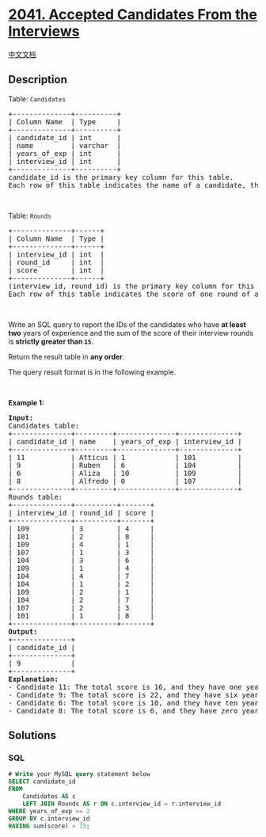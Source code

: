# [2041. Accepted Candidates From the Interviews](https://leetcode.com/problems/accepted-candidates-from-the-interviews)

[中文文档](/solution/2000-2099/2041.Accepted%20Candidates%20From%20the%20Interviews/README.md)

## Description

<p>Table: <code>Candidates</code></p>

<pre>
+--------------+----------+
| Column Name  | Type     |
+--------------+----------+
| candidate_id | int      |
| name         | varchar  |
| years_of_exp | int      |
| interview_id | int      |
+--------------+----------+
candidate_id is the primary key column for this table.
Each row of this table indicates the name of a candidate, their number of years of experience, and their interview ID.
</pre>

<p>&nbsp;</p>

<p>Table: <code>Rounds</code></p>

<pre>
+--------------+------+
| Column Name  | Type |
+--------------+------+
| interview_id | int  |
| round_id     | int  |
| score        | int  |
+--------------+------+
(interview_id, round_id) is the primary key column for this table.
Each row of this table indicates the score of one round of an interview.
</pre>

<p>&nbsp;</p>

<p>Write an SQL query to report the IDs of the candidates who have <strong>at least two</strong> years of experience and the sum of the score of their interview rounds is <strong>strictly greater than <code>15</code></strong>.</p>

<p>Return the result table in <strong>any order</strong>.</p>

<p>The query result format is in the following example.</p>

<p>&nbsp;</p>
<p><strong class="example">Example 1:</strong></p>

<pre>
<strong>Input:</strong> 
Candidates table:
+--------------+---------+--------------+--------------+
| candidate_id | name    | years_of_exp | interview_id |
+--------------+---------+--------------+--------------+
| 11           | Atticus | 1            | 101          |
| 9            | Ruben   | 6            | 104          |
| 6            | Aliza   | 10           | 109          |
| 8            | Alfredo | 0            | 107          |
+--------------+---------+--------------+--------------+
Rounds table:
+--------------+----------+-------+
| interview_id | round_id | score |
+--------------+----------+-------+
| 109          | 3        | 4     |
| 101          | 2        | 8     |
| 109          | 4        | 1     |
| 107          | 1        | 3     |
| 104          | 3        | 6     |
| 109          | 1        | 4     |
| 104          | 4        | 7     |
| 104          | 1        | 2     |
| 109          | 2        | 1     |
| 104          | 2        | 7     |
| 107          | 2        | 3     |
| 101          | 1        | 8     |
+--------------+----------+-------+
<strong>Output:</strong> 
+--------------+
| candidate_id |
+--------------+
| 9            |
+--------------+
<strong>Explanation:</strong> 
- Candidate 11: The total score is 16, and they have one year of experience. We do not include them in the result table because of their years of experience.
- Candidate 9: The total score is 22, and they have six years of experience. We include them in the result table.
- Candidate 6: The total score is 10, and they have ten years of experience. We do not include them in the result table because the score is not good enough.
- Candidate 8: The total score is 6, and they have zero years of experience. We do not include them in the result table because of their years of experience and the score.
</pre>

## Solutions

<!-- tabs:start -->

### **SQL**

```sql
# Write your MySQL query statement below
SELECT candidate_id
FROM
    Candidates AS c
    LEFT JOIN Rounds AS r ON c.interview_id = r.interview_id
WHERE years_of_exp >= 2
GROUP BY c.interview_id
HAVING sum(score) > 15;
```

<!-- tabs:end -->
